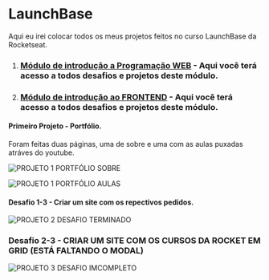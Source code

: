 # LaunchBase
Aqui eu irei colocar todos os meus projetos feitos no curso LaunchBase da Rocketseat.

1. ### [Módulo de introdução a Programação WEB](https://github.com/odaviribeiro/launchbase/tree/master/MODULO%20DE%20INTRODUCAO%20A%20PROGRAMACAO%20WEB) - Aqui você terá acesso a todos desafios e projetos deste módulo.

2. ### [Módulo de introdução ao FRONTEND](https://github.com/odaviribeiro/launchbase/tree/master/MODULO%20DE%20INTRODUCAO%20AO%20FRONTEND) - Aqui você terá acesso a todos desafios e projetos deste módulo.

#### Primeiro Projeto - Portfólio.
Foram feitas duas páginas, uma de sobre e uma com as aulas puxadas atráves do youtube.

![PROJETO 1 PORTFÓLIO SOBRE](https://cdn.discordapp.com/attachments/610676881422942221/683125889130561552/C__Users_DAVI_Desktop_dev_LAUNCHBASE_MODULO20DE20INTRODUCAO20AO20FRONTEND_index.htmlLaptop_with_HiDP.png)

![PROJETO 1 PORTFÓLIO AULAS](https://cdn.discordapp.com/attachments/610676881422942221/683126814343954461/C__Users_DAVI_Desktop_dev_LAUNCHBASE_MODULO20DE20INTRODUCAO20AO20FRONTEND_classes.htmlLaptop_with_Hi.png)

#### Desafio 1-3 - Criar um site com os repectivos pedidos.

![PROJETO 2 DESAFIO TERMINADO](https://cdn.discordapp.com/attachments/682290077971644577/683115307665326080/C__Users_DAVI_Desktop_dev_LAUNCHBASE_MODULO20DE20INTRODUCAO20AO20FRONTEND_desafio3x1.htmlLaptop_with.png)

### Desafio 2-3 - CRIAR UM SITE COM OS CURSOS DA ROCKET EM GRID (ESTÁ FALTANDO O MODAL)

![PROJETO 3 DESAFIO IMCOMPLETO](https://cdn.discordapp.com/attachments/682682781284696109/683387570951815228/127.0.0.1_5500_MODULO20DE20INTRODUCAO20AO20FRONTEND_desafio2x3.htmlLaptop_with_HiDPI_screen.png)
